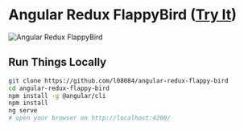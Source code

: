 Angular Redux FlappyBird ([Try It](https://l08084.github.io/angular-redux-flappy-bird/))
=========================================================================

![Angular Redux FlappyBird](resouces/flappybird.gif)

Run Things Locally
------------------

```bash
git clone https://github.com/l08084/angular-redux-flappy-bird
cd angular-redux-flappy-bird
npm install -g @angular/cli
npm install
ng serve
# open your browser on http://localhost:4200/
```
